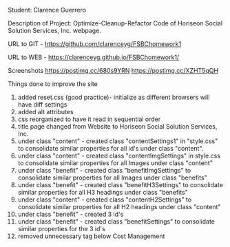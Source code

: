 Student: Clarence Guerrero

Description of Project: Optimize-Cleanup-Refactor Code of Horiseon Social Solution Services, Inc. webpage.

URL to GIT - https://github.com/clarenceyg/FSBChomework1

URL to WEB - https://clarenceyg.github.io/FSBChomework1/

Screenshots
https://postimg.cc/680s9YRN
https://postimg.cc/XZHT5qQH



Things done to improve the site
1. added reset.css (good practice)- initialize as different browsers will have diff settings
2. added alt attributes
3. css reorganized to have it read in sequential order
4. title page changed from Website to Horiseon Social Solution Services, Inc.
5. under class "content" - created class "contentSettings1" in "style.css" to consolidate similar properties for all id's under class "content". 
6.  under class "content" - created class "contentImgSettings" in style.css to consolidate similar properties for all Images under class "content"
7.  under class "benefit" - created class "benefitImgSettings" to consolidate similar properties for all Images under class "benefits"
8.  under class "benefit" - created class "benefitH3Settings" to consolidate similar properties for all H3 headings under class "benefits"
9.  under class "content" - created class "contentH2Settings" to consolidate similar properties for all H2 headings under class "content"
10. under class "benefit" - created 3 id's
11. under class "benefit" - created class "benefitSettings" to consolidate similar properties for the 3 id's
12. removed unnecessary </img> tag below Cost Management